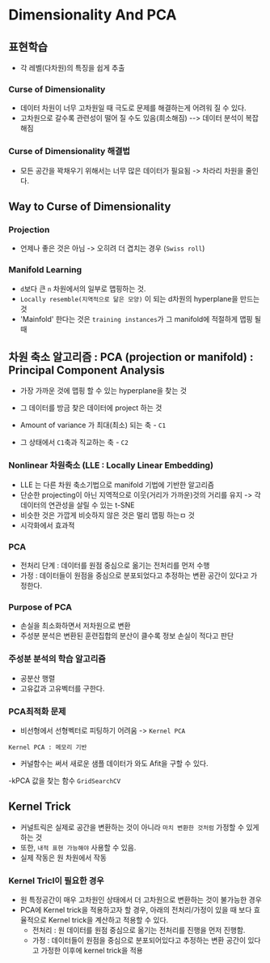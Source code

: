 # Dimensionality And PCA

## 표현학습
- 각 레벨(다차원)의 특징을 쉽게 추출

### Curse of Dimensionality
- 데이터 차원이 너무 고차원일 때 극도로 문제를 해결하는게 어려워 질 수 있다.
- 고차원으로 갈수록 관련성이 떨어 질 수도 있음(희소해짐) --> 데이터 분석이 복잡해짐

### Curse of Dimensionality 해결법
- 모든 공간을 꽉채우기 위해서는 너무 많은 데이터가 필요됨 -> 차라리 차원을 줄인다.

## Way to Curse of Dimensionality

### Projection
- 언제나 좋은 것은 아님 -> 오히려 더 겹치는 경우 (`Swiss roll`)

### Manifold Learning
- `d`보다 큰 `n` 차원에서의 일부로 맵핑하는 것.
- `Locally resemble(지역적으로 닮은 모양)` 이 되는 d차원의 hyperplane을 만드는 것
- 'Mainfold' 한다는 것은 `training instances`가 그 manifold에 적절하게 맵핑 될때

## 차원 축소 알고리즘 : PCA (projection or manifold) : Principal Component Analysis
- 가장 가까운 것에 맵핑 할 수 있는 hyperplane을 찾는 것
- 그 데이터를 방금 찾은 데이터에 project 하는 것

- Amount of variance 가 최대(최소) 되는 축 - `C1`
- 그 상태에서 `C1`축과 직교하는 축 - `C2`

### Nonlinear 차원축소 (LLE : Locally Linear Embedding)
- LLE 는 다른 차원 축소기법으로  manifold 기법에 기반한 알고리즘
- 단순한 projecting이 아닌 지역적으로 이웃(거리가 가까운)것의 거리를 유지 -> 각 데이터의 연관성을 살릴 수 있는 t-SNE
- 비슷한 것은 가깝게 비슷하지 않은 것은 멀리 맵핑 하는ㅁ 것
- 시각화에서 효과적


### PCA
- 전처리 단계 : 데이터를 원점 중심으로 옮기는 전처리를 먼저 수행
- 가정 : 데이터들이 원점을 중심으로 분포되었다고 추정하는 변환 공간이 있다고 가정한다.

### Purpose of PCA
- 손실을 최소화하면서 저차원으로 변환
- 주성분 분석은 변환된 훈련집합의 분산이 클수록 정보 손실이 적다고 판단

### 주성분 분석의 학습 알고리즘
- 공분산 행렬
- 고유값과 고유벡터를 구한다.

### PCA최적화 문제
- 비선형에서 선형벡터로 피팅하기 어려움 -> `Kernel PCA`

`Kernel PCA : 메모리 기반`
- 커널함수는 써서 새로운 샘플 데이터가 와도 Afit을 구할 수 있다.

-kPCA 값을 찾는 함수 `GridSearchCV`

## Kernel Trick
- 커널트릭은 실제로 공간을 변환하는 것이 아니라 `마치 변환한 것처럼` 가정할 수 있게 하는 것
- 또한, `내적 표현 가능해야` 사용할 수 있음.
- 실제 작동은 원 차원에서 작동

### Kernel Tricl이 필요한 경우
- 원 특정공간이 매우 고차원인 상태에서 더 고차원으로 변환하는 것이 불가능한 경우
- PCA에 Kernel trick을 적용하고자 할 경우, 아래의 전처리/가정이 있을 때 보다 효율적으로 Kernel trick을 계산하고 적용할 수 있다.
  - 전처리 : 원 데이터를 원점 중심으로 옮기는 전처리를 진행을 먼저 진행함.
  - 가정 : 데이터들이 원점을 중심으로 분포되어있다고 추정하는 변환 공간이 있다고 가정한 이후에 kernel trick을 적용
  



